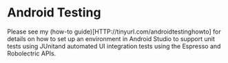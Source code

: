 # Android Testing
Please see my (how-to guide)[HTTP://tinyurl.com/androidtestinghowto] for details on how to set up an environment in Android Studio to support unit tests using JUnitand automated UI integration tests using the Espresso and Robolectric APIs.
